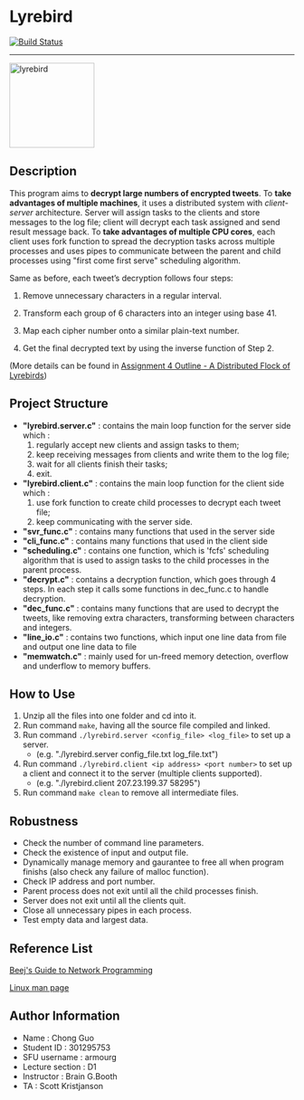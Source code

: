 # Lyrebird

[![Build Status](https://travis-ci.org/Armour/CMPT300-Assignment.svg)](https://travis-ci.org/Armour/CMPT300-Assignment)

---

<img src="https://cloud.githubusercontent.com/assets/5276065/11606033/66bf0d02-9ac6-11e5-8bac-a38612b32e72.png" alt= "lyrebird" height="150" weight="150">

## Description

This program aims to **decrypt large numbers of encrypted tweets**. To **take advantages of multiple machines**, it uses a distributed system with *client-server* architecture. Server will assign tasks to the clients and store messages to the log file; client will decrypt each task assigned and send result message back. To **take advantages of multiple CPU cores**, each client uses fork function to spread the decryption tasks across multiple processes and uses pipes to communicate between the parent and child processes using "first come first serve" scheduling algorithm.

Same as before, each tweet’s decryption follows four steps:

1. Remove unnecessary characters in a regular interval.

2. Transform each group of 6 characters into an integer using base 41.

3. Map each cipher number onto a similar plain-text number.

4. Get the final decrypted text by using the inverse function of Step 2.

(More details can be found in [Assignment 4 Outline - A Distributed Flock of Lyrebirds](https://github.com/Armour/CMPT300-Assignment/files/51661/Assignment_4_Outline.pdf))

## Project Structure

* **"lyrebird.server.c"**   : contains the main loop function for the server side which :
  1. regularly accept new clients and assign tasks to them;
  2. keep receiving messages from clients and write them to the log file;
  3. wait for all clients finish their tasks;
  4. exit.
* **"lyrebird.client.c"**   : contains the main loop function for the client side which :
  1. use fork function to create child processes to decrypt each tweet file;
  2. keep communicating with the server side.
* **"svr_func.c"**   : contains many functions that used in the server side
* **"cli_func.c"**   : contains many functions that used in the client side
* **"scheduling.c"** : contains one function, which is 'fcfs' scheduling algorithm that is used to assign tasks to the child processes in the parent process.
* **"decrypt.c"**    : contains a decryption function, which goes through 4 steps. In each step it calls some functions in dec_func.c to handle decryption.
* **"dec_func.c"**   : contains many functions that are used to decrypt the tweets, like removing extra characters, transforming between characters and integers.
* **"line_io.c"**    : contains two functions, which input one line data from file and output one line data to file
* **"memwatch.c"**   : mainly used for un-freed memory detection, overflow and underflow to memory buffers.

## How to Use

1. Unzip all the files into one folder and cd into it.
2. Run command `make`, having all the source file compiled and linked.
3. Run command `./lyrebird.server <config_file> <log_file>` to set up a server.
   * (e.g. "./lyrebird.server config_file.txt log_file.txt")
4. Run command `./lyrebird.client <ip address> <port number>` to set up a client and connect it to the server (multiple clients supported).
   * (e.g. "./lyrebird.client 207.23.199.37 58295")
5. Run command `make clean` to remove all intermediate files.

## Robustness

* Check the number of command line parameters.
* Check the existence of input and output file.
* Dynamically manage memory and gaurantee to free all when program finishs (also check any failure of malloc function).
* Check IP address and port number.
* Parent process does not exit until all the child processes finish.
* Server does not exit until all the clients quit.
* Close all unnecessary pipes in each process.
* Test empty data and largest data.

## Reference List

[Beej's Guide to Network Programming](http://beej.us/guide/bgnet/output/html/singlepage/bgnet.html)

[Linux man page](http://linux.die.net/man)

## Author Information
*  Name            : Chong Guo
*  Student ID      : 301295753
*  SFU username    : armourg
*  Lecture section : D1
*  Instructor      : Brain G.Booth
*  TA              : Scott Kristjanson
